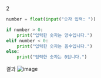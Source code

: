 2

```py
number = float(input("숫자 입력: "))

if number > 0:
    print("입력한 숫자는 양수입니다.")
elif number < 0:
    print("입력한 숫자는 음수입니다.")
else:
    print("입력한 숫자는 0입니다.")
```
결과 
![image](https://github.com/gnbhub/20232_Python_Basic/assets/77258639/6574feb4-2b1a-4e41-a17b-715caca64b97)

